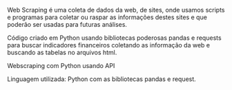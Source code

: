 Web Scraping é uma coleta de dados da web, de sites, onde usamos scripts e programas para coletar ou raspar as informações destes sites e que poderão ser usadas para futuras análises.

Código criado em Python usando bibliotecas poderosas pandas e requests para buscar indicadores financeiros coletando as informação da web e buscando as tabelas no arquivos html.

Webscraping com Python usando API

Linguagem utilizada: Python com as bibliotecas pandas e request.



